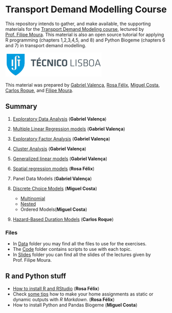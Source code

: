 Transport Demand Modelling Course
================

This repository intends to gather, and make available, the supporting
materials for the [Transport Demand Modeling
course](https://fenix.tecnico.ulisboa.pt/disciplinas/MPTra/2020-2021/1-semestre/materiais-de-apoio),
lectured by [Prof. Filipe
Moura](https://ushift.tecnico.ulisboa.pt/team-filipe-moura/). This
material is also an open source tutorial for applying R programming
(chapters 1,2,3,4,5, and 8) and Python Biogeme (chapters 6 and 7) in
transport demand modelling.

![](README_files/ISTlogo.png)

This material was prepared by [Gabriel
Valença](https://ushift.tecnico.ulisboa.pt/team-gabriel-valenca/),
[Rosa Félix](https://ushift.tecnico.ulisboa.pt/team-rosa-felix/),
[Miguel Costa](https://ushift.tecnico.ulisboa.pt/team-miguel-costa/),
[Carlos Roque](https://ushift.tecnico.ulisboa.pt/team-carlos-roque/),
and [Filipe
Moura](https://ushift.tecnico.ulisboa.pt/team-filipe-moura/).

## Summary

1.  [Exploratory Data Analysis](1-ExploratoryDataAnalysis.md) (**Gabriel
    Valença**)

2.  [Multiple Linear Regression models](2-MultipleLinearRegression.md)
    (**Gabriel Valença**)

3.  [Exploratory Factor Analysis](2-FactorAnalysis.md) (**Gabriel
    Valença**)

4.  [Cluster Analysis](3-ClusterAnalysis.md) (**Gabriel Valença**)

5.  [Generalized linear models](4-GeneralizedLinearModels.md) (**Gabriel
    Valença**)

6.  [Spatial regression models](5-PanelSpatialModels.md) (**Rosa
    Félix**)

7.  Panel Data Models (**Gabriel Valença**)

8.  [Discrete Choice Models](6-DiscreteChoiceModels/) (**Miguel Costa**)
    
      - [Multinomial](6-DiscreteChoiceModels/6.1-MultinomialLogitAndProbitModels/)
      - [Nested](6-DiscreteChoiceModels/6.2-NestedLogitModels/)
      - Ordered Models(**Miguel Costa**)

9.  [Hazard-Based Duration Models](8-HazardBasedModels.md) (**Carlos
    Roque**)

### Files

  - In [Data](Data/) folder you may find all the files to use for the
    exercises.  
  - The [Code](Code/) folder contains scripts to use with each topic.
  - In [Slides](Slides/) folder you can find all the slides of the
    lectures given by Prof. Filipe Moura.

## R and Python stuff

  - [How to install R and RStudio](0-InstallR.md) (**Rosa Félix**)
  - Check [some tips](RMarkdownReports.md) how to make your home
    assignments as static or dynamic outputs with *R Markdown*. (**Rosa
    Félix**)
  - How to install Python and Pandas Biogeme (**Miguel Costa**)
